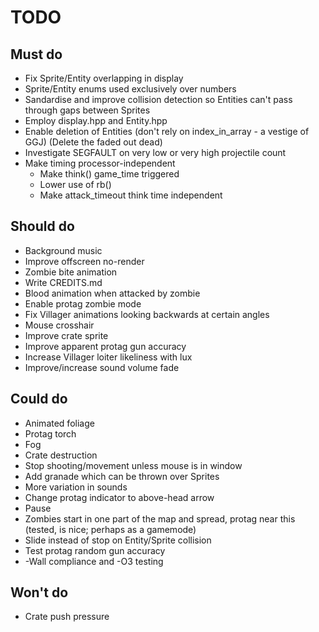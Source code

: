 # TODO

## Must do
- Fix Sprite/Entity overlapping in display
- Sprite/Entity enums used exclusively over numbers
- Sandardise and improve collision detection so Entities can't pass through gaps between Sprites
- Employ display.hpp and Entity.hpp
- Enable deletion of Entities (don't rely on index_in_array - a vestige of GGJ) (Delete the faded out dead)
- Investigate SEGFAULT on very low or very high projectile count
- Make timing processor-independent
    - Make think() game_time triggered
    - Lower use of rb()
    - Make attack_timeout think time independent

## Should do
- Background music
- Improve offscreen no-render
- Zombie bite animation
- Write CREDITS.md
- Blood animation when attacked by zombie
- Enable protag zombie mode
- Fix Villager animations looking backwards at certain angles
- Mouse crosshair
- Improve crate sprite
- Improve apparent protag gun accuracy
- Increase Villager loiter likeliness with lux
- Improve/increase sound volume fade

## Could do
- Animated foliage
- Protag torch
- Fog
- Crate destruction
- Stop shooting/movement unless mouse is in window
- Add granade which can be thrown over Sprites
- More variation in sounds
- Change protag indicator to above-head arrow
- Pause
- Zombies start in one part of the map and spread, protag near this (tested, is nice; perhaps as a gamemode)
- Slide instead of stop on Entity/Sprite collision
- Test protag random gun accuracy
- -Wall compliance and -O3 testing

## Won't do
- Crate push pressure

